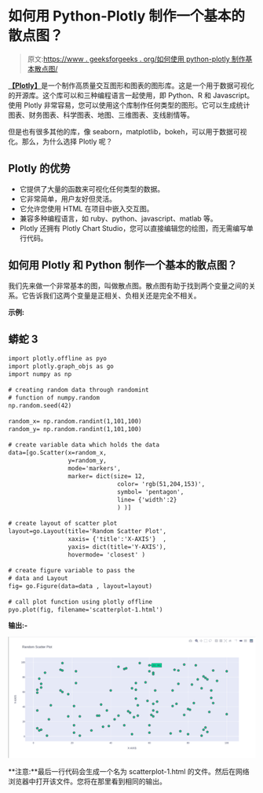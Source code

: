 # 如何用 Python-Plotly 制作一个基本的散点图？

> 原文:[https://www . geeksforgeeks . org/如何使用 python-plotly 制作基本散点图/](https://www.geeksforgeeks.org/how-to-make-a-basic-scatterplot-using-python-plotly/)

[**【Plotly】**](https://www.geeksforgeeks.org/getting-started-with-plotly-python/)是一个制作高质量交互图形和图表的图形库。这是一个用于数据可视化的开源库。这个库可以和三种编程语言一起使用，即 Python、R 和 Javascript。使用 Plotly 非常容易，您可以使用这个库制作任何类型的图形。它可以生成统计图表、财务图表、科学图表、地图、三维图表、支线剧情等。

但是也有很多其他的库，像 seaborn，matplotlib，bokeh，可以用于数据可视化。那么，为什么选择 Plotly 呢？

## Plotly 的优势

*   它提供了大量的函数来可视化任何类型的数据。
*   它非常简单，用户友好但灵活。
*   它允许您使用 HTML 在项目中嵌入交互图。
*   兼容多种编程语言，如 ruby、python、javascript、matlab 等。
*   Plotly 还拥有 Plotly Chart Studio，您可以直接编辑您的绘图，而无需编写单行代码。

## 如何用 Plotly 和 Python 制作一个基本的散点图？

我们先来做一个非常基本的图，叫做散点图。散点图有助于找到两个变量之间的关系。它告诉我们这两个变量是正相关、负相关还是完全不相关。

**示例:**

## 蟒蛇 3

```
import plotly.offline as pyo
import plotly.graph_objs as go
import numpy as np

# creating random data through randomint
# function of numpy.random
np.random.seed(42)

random_x= np.random.randint(1,101,100)
random_y= np.random.randint(1,101,100)

# create variable data which holds the data
data=[go.Scatter(x=random_x,
                 y=random_y,
                 mode='markers',
                 marker= dict(size= 12,
                               color= 'rgb(51,204,153)',
                               symbol= 'pentagon',
                               line= {'width':2}
                               ) )]

# create layout of scatter plot
layout=go.Layout(title='Random Scatter Plot',
                 xaxis= {'title':'X-AXIS'}  ,
                 yaxis= dict(title='Y-AXIS'),
                 hovermode= 'closest' )

# create figure variable to pass the
# data and Layout
fig= go.Figure(data=data , layout=layout)

# call plot function using plotly offline
pyo.plot(fig, filename='scatterplot-1.html')
```

**输出:-**

![](img/4c83bd13ada9753f6aafb2ecb17c1ff0.png)

**注意:**最后一行代码会生成一个名为 scatterplot-1.html 的文件。然后在网络浏览器中打开该文件。您将在那里看到相同的输出。